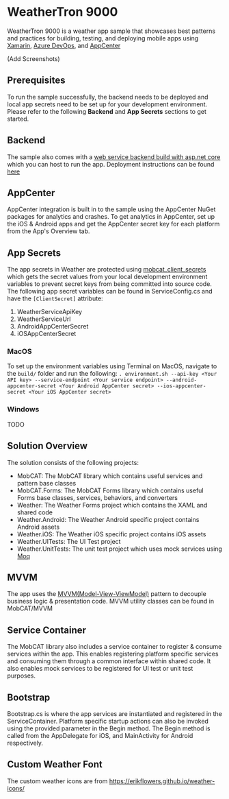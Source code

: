 # WeatherTron 9000
WeatherTron 9000 is a weather app sample that showcases best patterns and practices for building, testing, and deploying mobile apps using [Xamarin](https://visualstudio.microsoft.com/xamarin/), [Azure DevOps](https://azure.microsoft.com/en-us/solutions/devops/), and [AppCenter](https://appcenter.ms/)

(Add Screenshots)

## Prerequisites
To run the sample successfully, the backend needs to be deployed and local app secrets need to be set up for your development environment. Please refer to the following **Backend** and **App Secrets** sections to get started.

## Backend
The sample also comes with a [web service backend build with asp.net core](https://github.com/xamarin/mobcat/tree/dev/samples/weather/azure) which you can host to run the app. Deployment instructions can be found [here](https://github.com/xamarin/mobcat/blob/dev/samples/weather/azure/README.md)

## AppCenter
AppCenter integration is built in to the sample using the AppCenter NuGet packages for analytics and crashes. To get analytics in AppCenter, set up the iOS & Android apps and get the AppCenter secret key for each platform from the App's Overview tab. 

## App Secrets
The app secrets in Weather are protected using [mobcat_client_secrets](https://github.com/xamarin/mobcat/tree/master/mobcat_client_secrets) which gets the secret values from your local development environment variables to prevent secret keys from being committed into source code. The following app secret variables can be found in ServiceConfig.cs and have the `[ClientSecret]` attribute:
1. WeatherServiceApiKey
2. WeatherServiceUrl
3. AndroidAppCenterSecret
4. iOSAppCenterSecret

### MacOS
To set up the environment variables using Terminal on MacOS, navigate to the `build/` folder and run the following:
```. environment.sh --api-key <Your API key> --service-endpoint <Your service endpoint> --android-appcenter-secret <Your Android AppCenter secret> --ios-appcenter-secret <Your iOS AppCenter secret>```

### Windows
TODO

## Solution Overview
The solution consists of the following projects:
- MobCAT: The MobCAT library which contains useful services and pattern base classes
- MobCAT.Forms: The MobCAT Forms library which contains useful Forms base classes, services, behaviors, and converters
- Weather: The Weather Forms project which contains the XAML and shared code
- Weather.Android: The Weather Android specific project contains Android assets
- Weather.iOS: The Weather iOS specific project contains iOS assets
- Weather.UITests: The UI Test project
- Weather.UnitTests: The unit test project which uses mock services using [Moq](https://github.com/moq/moq4)

## MVVM
The app uses the [MVVM(Model-View-ViewModel)](https://docs.microsoft.com/en-us/xamarin/xamarin-forms/enterprise-application-patterns/mvvm) pattern to decouple business logic & presentation code. MVVM utility classes can be found in MobCAT/MVVM

## Service Container
The MobCAT library also includes a service container to register & consume services within the app. This enables registering platform specific services and consuming them through a common interface within shared code. It also enables mock services to be registered for UI test or unit test purposes.

## Bootstrap
Bootstrap.cs is where the app services are instantiated and registered in the ServiceContainer. Platform specific startup actions can also be invoked using the provided parameter in the Begin method.
The Begin method is called from the AppDelegate for iOS, and MainActivity for Android respectively.

## Custom Weather Font
The custom weather icons are from https://erikflowers.github.io/weather-icons/
